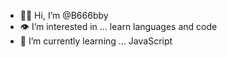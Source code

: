 - 👋🏻 Hi, I’m @B666bby
- 👁️ I’m interested in ... learn languages ​​and code
- 🐍 I’m currently learning ... JavaScript 
<!---
B666bby/B666bby is a ✨ special ✨ repository because its `README.md` (this file) appears on your GitHub profile.
You can click the Preview link to take a look at your changes.
--->
